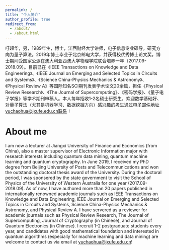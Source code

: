 ```yaml
---
permalink: /
title: "个人简介"
author_profile: true
redirect_from: 
  - /about/
  - /about.html
---
```


吁超华，男，1989年生，博士，江西财经大学讲师，电子信息专业硕导，研究方向为量子算法。2019年博士毕业于北京邮电大学，并获得校优秀博士论文奖，博士期间受国家公派在澳大利亚西澳大学物理学院联合培养一年（2017.09-2018.09）。目前已在《IEEE Transactions on Knowledge and Data Engineering》、《IEEE Journal on Emerging and Selected Topics in Circuits and Systems》、《Science China-Physics Mechanics & Astronomy》、《Physical Review A》等国际知名SCI期刊发表学术论文20余篇，担任《Physical Review Research》、《The Journal of Supercomputing》、《密码学报》、《量子电子学报》等学术期刊审稿人。本人每年招收1-2名硕士研究生，欢迎数学基础好、对量子算法（尤其是机器学习、数据挖掘方向）感兴趣的考生通过电子邮件地址yuchaohua@jxufe.edu.cn联系！

About me 
========
I am now a lecturer at Jiangxi University of Finance and Economics (from China), also a master supervisor of Electronic Information major with research interests including quantum data mining, quantum machine learning and quantum cryptography. In June 2019, I received my PhD degree from Beijing University of Posts and Telecommunications and won the outstanding doctoral thesis award of the University. During the doctoral period, I was sponsered by the state government to visit the School of Physics of the University of Western Australia for one year (2017.09-2018.09). As of now, I have authored more than 20 papers published in  internationally renowned academic journals such as IEEE Transactions on Knowledge and Data Engineering, IEEE Journal on Emerging and Selected Topics in Circuits and Systems, Science China-Physics Mechanics & Astronomy, and Physical Review A. I have servered as a reviewer for academic journals such as Physical Review Research, The Journal of Supercomputing, Journal of Cryptography (in Chinese), and Journal of Quantum Electronics (in Chinese). I recruit 1-2 postgraduate students every year, and candidates with good mathematical foundation and interested in quantum algorithms (especially for machine learning and data mining) are welcome to contact us via email at yuchaohua@jxufe.edu.cn!


